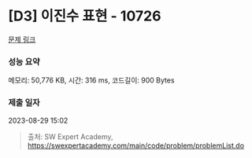 # [D3] 이진수 표현 - 10726 

[문제 링크](https://swexpertacademy.com/main/code/problem/problemDetail.do?contestProbId=AXRSXf_a9qsDFAXS) 

### 성능 요약

메모리: 50,776 KB, 시간: 316 ms, 코드길이: 900 Bytes

### 제출 일자

2023-08-29 15:02



> 출처: SW Expert Academy, https://swexpertacademy.com/main/code/problem/problemList.do